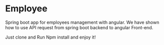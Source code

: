 # Employee
Spring boot app for employees management with angular.
We have shown how to use API request from spring boot backend to angular Front-end.

Just clone and Run Npm install and enjoy it!
